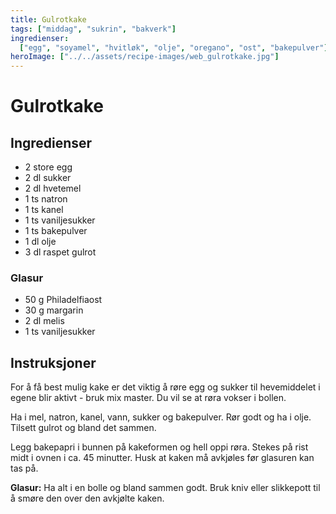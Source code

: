 ```yaml
---
title: Gulrotkake
tags: ["middag", "sukrin", "bakverk"]
ingredienser:
  ["egg", "soyamel", "hvitløk", "olje", "oregano", "ost", "bakepulver"]
heroImage: ["../../assets/recipe-images/web_gulrotkake.jpg"]
---
```


# Gulrotkake

## Ingredienser

- 2 store egg
- 2 dl sukker
- 2 dl hvetemel
- 1 ts natron
- 1 ts kanel
- 1 ts vaniljesukker
- 1 ts bakepulver
- 1 dl olje
- 3 dl raspet gulrot

### Glasur

- 50 g Philadelfiaost
- 30 g margarin
- 2 dl melis
- 1 ts vaniljesukker

## Instruksjoner

For å få best mulig kake er det viktig å røre egg og sukker til hevemiddelet i egene blir aktivt - bruk mix master. Du vil se at røra vokser i bollen.

Ha i mel, natron, kanel, vann, sukker og bakepulver. Rør godt og ha i olje. Tilsett gulrot og bland det sammen.

Legg bakepapri i bunnen på kakeformen og hell oppi røra. Stekes på rist midt i ovnen i ca. 45 minutter. Husk at kaken må avkjøles før glasuren kan tas på.

**Glasur:** Ha alt i en bolle og bland sammen godt. Bruk kniv eller slikkepott til å smøre den over den avkjølte kaken.
